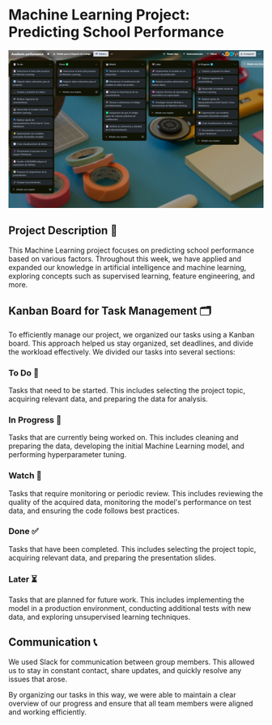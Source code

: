 # Machine Learning Project: Predicting School Performance

![Kanban Board](Trello.png)

## Project Description 📘
This Machine Learning project focuses on predicting school performance based on various factors. Throughout this week, we have applied and expanded our knowledge in artificial intelligence and machine learning, exploring concepts such as supervised learning, feature engineering, and more.

## Kanban Board for Task Management 🗂️
To efficiently manage our project, we organized our tasks using a Kanban board. This approach helped us stay organized, set deadlines, and divide the workload effectively. We divided our tasks into several sections:

### To Do 📝
Tasks that need to be started. This includes selecting the project topic, acquiring relevant data, and preparing the data for analysis.

### In Progress 🔄
Tasks that are currently being worked on. This includes cleaning and preparing the data, developing the initial Machine Learning model, and performing hyperparameter tuning.

### Watch 👀
Tasks that require monitoring or periodic review. This includes reviewing the quality of the acquired data, monitoring the model's performance on test data, and ensuring the code follows best practices.

### Done ✅
Tasks that have been completed. This includes selecting the project topic, acquiring relevant data, and preparing the presentation slides.

### Later ⏳
Tasks that are planned for future work. This includes implementing the model in a production environment, conducting additional tests with new data, and exploring unsupervised learning techniques.

## Communication 📞
We used Slack for communication between group members. This allowed us to stay in constant contact, share updates, and quickly resolve any issues that arose.

By organizing our tasks in this way, we were able to maintain a clear overview of our progress and ensure that all team members were aligned and working efficiently.
